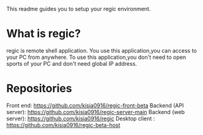 This readme guides you to setup your regic environment.

# What is regic?
regic is remote shell application. 
You use this application,you can access to  your PC from anywhere.
To use this application,you don't need to open sports of your PC and don't need global IP address.

# Repositories
Front end: https://github.com/kisia0916/regic-front-beta
Backend (API server): https://github.com/kisia0916/regic-server-main
Backend (web server): https://github.com/kisia0916/regic
Desktop client : https://github.com/kisia0916/regic-beta-host


